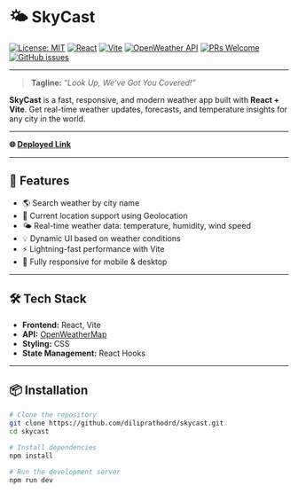 # 🌤️ SkyCast

[![License: MIT](https://img.shields.io/badge/License-MIT-green.svg)](LICENSE)
[![React](https://img.shields.io/badge/React-18+-blue?logo=react)](https://react.dev)
[![Vite](https://img.shields.io/badge/Built%20with-Vite-646CFF?logo=vite)](https://vitejs.dev/)
[![OpenWeather API](https://img.shields.io/badge/API-OpenWeatherMap-orange)](https://openweathermap.org/api)
[![PRs Welcome](https://img.shields.io/badge/PRs-welcome-brightgreen.svg)](https://github.com/diliprathodrd/sky-cast/pulls)
[![GitHub issues](https://img.shields.io/github/issues/diliprathodrd/skycast)](https://github.com/diliprathodrd/sky-cast/issues)

---

> **Tagline:** _“Look Up, We’ve Got You Covered!”_

**SkyCast** is a fast, responsive, and modern weather app built with **React + Vite**. Get real-time weather updates, forecasts, and temperature insights for any city in the world.

---

**🌐 [Deployed Link](https://sky-cast-nine-rose.vercel.app/)**

---

## 🚀 Features

- 🌎 Search weather by city name
- 📍 Current location support using Geolocation
- 🌤️ Real-time weather data: temperature, humidity, wind speed
- 💡 Dynamic UI based on weather conditions
- ⚡ Lightning-fast performance with Vite
- 📱 Fully responsive for mobile & desktop

---

## 🛠️ Tech Stack

- **Frontend:** React, Vite
- **API:** [OpenWeatherMap](https://openweathermap.org/api)
- **Styling:** CSS
- **State Management:** React Hooks

---

## 📦 Installation

```bash
# Clone the repository
git clone https://github.com/diliprathodrd/skycast.git
cd skycast

# Install dependencies
npm install

# Run the development server
npm run dev
```
